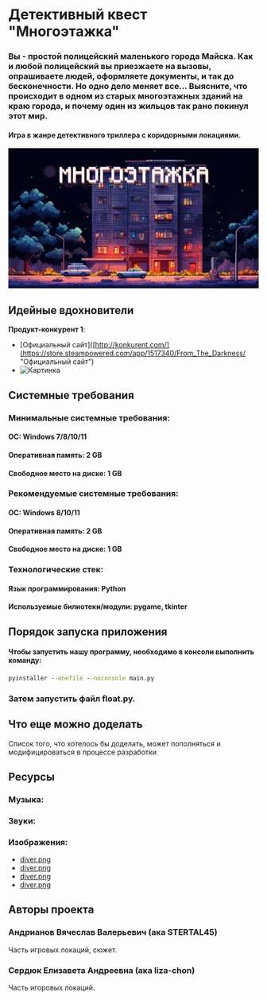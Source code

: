 # Детективный квест "Многоэтажка"

### Вы - простой полицейский маленького города Майска. Как и любой полицейский вы приезжаете на вызовы, опрашиваете людей, оформляете документы, и так до бесконечности. Но одно дело меняет все... Выясните, что происходит в одном из старых многоэтажных зданий на краю города, и почему один из жильцов так рано покинул этот мир.

#### Игра в жанре детективного триллера с коридорными локациями. 

![скриншот1](многоэтажка.jpg "скриншот1" )



## Идейные вдохновители

**Продукт-конкурент 1**:
- [Официальный сайт]([http://konkurent.com/](https://store.steampowered.com/app/1517340/From_The_Darkness/ "Официальный сайт")
- ![Картинка](capsule_616x353.png "Подсказка")



## Системные требования

### Минимальные системные требования:

#### ОС: Windows 7/8/10/11
#### Оперативная память: 2 GB
#### Свободное место на диске: 1 GB

### Рекомендуемые системные требования:
#### ОС: Windows 8/10/11
#### Оперативная память: 2 GB
#### Свободное место на диске: 1 GB
### Технологические стек:

#### Язык программирования: Python
#### Используемые билиотеки/модули: pygame, tkinter

## Порядок запуска приложения

#### Чтобы запустить нашу программу, необходимо в консоли выполнить команду:



```cmd
pyinstaller --onefile --noconsole main.py
```
### Затем запустить файл float.py.


## Что еще можно доделать

Список того, что хотелось бы доделать, может пополняться и модифицироваться в процессе разработки

## Ресурсы

### Музыка:



### Звуки:


### Изображения:
- [diver.png](kandinsky-download-1702248139080.png)
- [diver.png](kandinsky-download-1702302999623.png)
- [diver.png](kandinsky-download-1702302755348.png)
- [diver.png](kandinsky-download-1702303201782.png)


## Авторы проекта

### Андрианов Вячеслав Валерьевич (ака STERTAL45)
Часть игровых локаций, сюжет.
### Сердюк Елизавета Андреевна (ака liza-chon)
Часть игоровых локаций.
